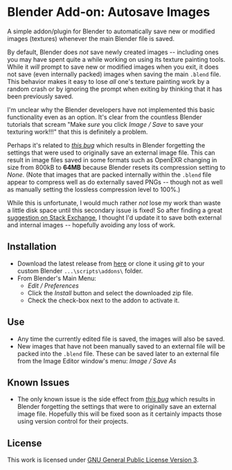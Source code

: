 # Blender Add-on: Autosave Images

A simple addon/plugin for Blender to automatically save new or modified images (textures) whenever the main Blender file is saved.

By default, Blender does *not* save newly created images -- including ones you may have spent quite a while working on using its texture painting tools. While it *will* prompt to save new or modified images when you exit, it does not save (even internally packed) images when saving the main `.blend` file. This behavior makes it easy to lose *all* one's texture painting work by a random crash or by ignoring the prompt when exiting by thinking that it has been previously saved.

I'm unclear why the Blender developers have not implemented this basic functionality even as an option. It's clear from the countless Blender tutorials that scream "Make *sure* you click *Image / Save* to save your texturing work!!!" that this is definitely a problem. 

Perhaps it's related to *[this bug](https://developer.blender.org/T95721)* which results in Blender forgetting the settings that were used to originally save an external image file. This can result in image files saved in some formats such as OpenEXR changing in size from 800kB to **64MB** because Blender resets its compression setting to *None*. (Note that images that are packed internally within the `.blend` file appear to compress well as do externally saved PNGs -- though not as well as manually setting the lossless compression level to 100%.)

While this is unfortunate, I would much rather *not* lose my work than waste a little disk space until this secondary issue is fixed! So after finding a great [suggestion on Stack Exchange](https://blender.stackexchange.com/a/15782), I thought I'd update it to save both external and internal images -- hopefully avoiding any loss of work.

## Installation

* Download the latest release from [here](https://github.com/hextantstudios/hextant_autosave_images/releases/latest/download/hextant_autosave_images.zip) or clone it using *git* to your custom Blender `...\scripts\addons\` folder.
* From Blender's Main Menu:
  * *Edit / Preferences*
  * Click the *Install* button and select the downloaded zip file.
  * Check the check-box next to the addon to activate it.

## Use

* Any time the currently edited file is saved, the images will also be saved. 
* New images that have not been manually saved to an external file will be packed into the `.blend` file. These can be saved later to an external file from the Image Editor window's menu: *Image / Save As*

## Known Issues

* The only known issue is the side effect from *[this bug](https://developer.blender.org/T95721)* which results in Blender forgetting the settings that were to originally save an external image file. Hopefully this will be fixed soon as it certainly impacts those using version control for their projects.

## License

This work is licensed under [GNU General Public License Version 3](https://download.blender.org/release/GPL3-license.txt).
